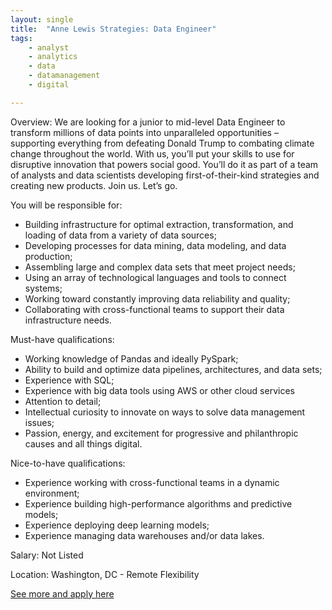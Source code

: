 ```yaml
---
layout: single
title:  "Anne Lewis Strategies: Data Engineer"
tags: 
    - analyst
    - analytics
    - data
    - datamanagement
    - digital

---
```


Overview: We are looking for a junior to mid-level Data Engineer to transform millions of data points into unparalleled opportunities – supporting everything from defeating Donald Trump to combating climate change throughout the world. With us, you’ll put your skills to use for disruptive innovation that powers social good. You’ll do it as part of a team of analysts and data scientists developing first-of-their-kind strategies and creating new products. Join us. Let’s go.

You will be responsible for:
* Building infrastructure for optimal extraction, transformation, and loading of data from a variety of data sources;
* Developing processes for data mining, data modeling, and data production;
* Assembling large and complex data sets that meet project needs;
* Using an array of technological languages and tools to connect systems;
* Working toward constantly improving data reliability and quality;
* Collaborating with cross-functional teams to support their data infrastructure needs.

Must-have qualifications:
* Working knowledge of Pandas and ideally PySpark;
* Ability to build and optimize data pipelines, architectures, and data sets;
* Experience with SQL;
* Experience with big data tools using AWS or other cloud services
* Attention to detail;
* Intellectual curiosity to innovate on ways to solve data management issues;
* Passion, energy, and excitement for progressive and philanthropic causes and all things digital. 

Nice-to-have qualifications:
* Experience working with cross-functional teams in a dynamic environment;
* Experience building high-performance algorithms and predictive models;
* Experience deploying deep learning models;
* Experience managing data warehouses and/or data lakes.

Salary: Not Listed

Location: Washington, DC - Remote Flexibility


[See more and apply here](https://jobs.lever.co/annelewis/40dfd63c-6c78-4c7a-9411-254280935a09)
